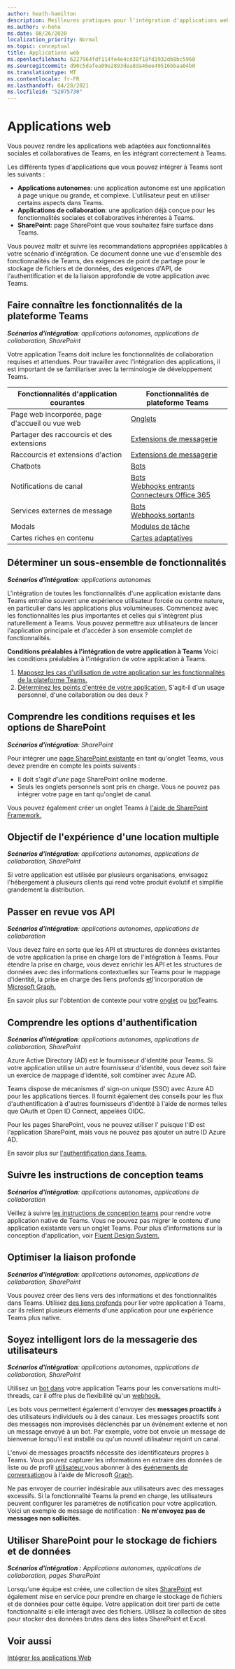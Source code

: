 ```yaml
---
author: heath-hamilton
description: Meilleures pratiques pour l'intégration d'applications web existantes à Microsoft Teams
ms.author: v-heha
ms.date: 08/26/2020
localization_priority: Normal
ms.topic: conceptual
title: Applications web
ms.openlocfilehash: 6227964fdf114fe4e4cd38f18fd1932db8bc5960
ms.sourcegitcommit: d90c5dafea09e2893dea8da46ee49516bbaa04b0
ms.translationtype: MT
ms.contentlocale: fr-FR
ms.lasthandoff: 04/28/2021
ms.locfileid: "52075730"
---
```

# <a name="web-apps"></a>Applications web 

Vous pouvez rendre les applications web adaptées aux fonctionnalités sociales et collaboratives de Teams, en les intégrant correctement à Teams.
  
Les différents types d'applications que vous pouvez intégrer à Teams sont les suivants :
* **Applications autonomes**: une application autonome est une application à page unique ou grande, et complexe. L'utilisateur peut en utiliser certains aspects dans Teams.
* **Applications de collaboration**: une application déjà conçue pour les fonctionnalités sociales et collaboratives inhérentes à Teams.
* **SharePoint**: page SharePoint que vous souhaitez faire surface dans Teams.

Vous pouvez maîtr et suivre les recommandations appropriées applicables à votre scénario d'intégration.
Ce document donne une vue d'ensemble des fonctionnalités de Teams, des exigences de point de partage pour le stockage de fichiers et de données, des exigences d'API, de l'authentification et de la liaison approfondie de votre application avec Teams.
 
## <a name="get-to-know-teams-platform-capabilities"></a>Faire connaître les fonctionnalités de la plateforme Teams

***Scénarios d'intégration**: applications autonomes, applications de collaboration, SharePoint*

Votre application Teams doit inclure les fonctionnalités de collaboration requises et attendues. Pour travailler avec l'intégration des applications, il est important de se familiariser avec la terminologie de développement Teams.

|Fonctionnalités d'application courantes   |Fonctionnalités de plateforme Teams   |
|----------|-----------|
|Page web incorporée, page d'accueil ou vue web  |[Onglets](../tabs/what-are-tabs.md)  |
|Partager des raccourcis et des extensions  |[Extensions de messagerie](../messaging-extensions/what-are-messaging-extensions.md)  |
|Raccourcis et extensions d'action  |[Extensions de messagerie](../messaging-extensions/what-are-messaging-extensions.md)  |
|Chatbots  |[Bots](../bots/what-are-bots.md) |
|Notifications de canal  |[Bots](../bots/what-are-bots.md)<br/>[Webhooks entrants](../webhooks-and-connectors/what-are-webhooks-and-connectors.md)<br/>[Connecteurs Office 365](../webhooks-and-connectors/what-are-webhooks-and-connectors.md)  |
|Services externes de message  |[Bots](../bots/what-are-bots.md)<br/>[Webhooks sortants](../webhooks-and-connectors/what-are-webhooks-and-connectors.md)  |
|Modals  |[Modules de tâche](../task-modules-and-cards/what-are-task-modules.md)  |
|Cartes riches en contenu  |[Cartes adaptatives](../task-modules-and-cards/what-are-cards.md)  |

## <a name="determine-a-subset-of-functionality"></a>Déterminer un sous-ensemble de fonctionnalités

***Scénarios d'intégration**: applications autonomes*

L'intégration de toutes les fonctionnalités d'une application existante dans Teams entraîne souvent une expérience utilisateur forcée ou contre nature, en particulier dans les applications plus volumineuses. Commencez avec les fonctionnalités les plus importantes et celles qui s'intègrent plus naturellement à Teams. Vous pouvez permettre aux utilisateurs de lancer l'application principale et d'accéder à son ensemble complet de fonctionnalités.

**Conditions préalables à l'intégration de votre application à Teams** Voici les conditions préalables à l'intégration de votre application à Teams. 

1. [Maposez les cas d'utilisation de votre application sur les fonctionnalités de la plateforme Teams.](../concepts/design/map-use-cases.md)
1. [Déterminez les points d'entrée de votre application.](../concepts/extensibility-points.md) S'agit-il d'un usage personnel, d'une collaboration ou des deux ?

## <a name="understand-sharepoint-requirements-and-options"></a>Comprendre les conditions requises et les options de SharePoint

***Scénarios d'intégration**: SharePoint*

Pour intégrer une [page SharePoint existante](https://docs.microsoft.com/MicrosoftTeams/teams-standalone-static-tabs-using-spo-sites) en tant qu'onglet Teams, vous devez prendre en compte les points suivants :

* Il doit s'agit *d'une* page SharePoint online moderne.
* Seuls les onglets personnels sont pris en charge. Vous ne pouvez pas intégrer votre page en tant qu'onglet de canal.

Vous pouvez également créer un onglet Teams à [l'aide de SharePoint Framework.](https://docs.microsoft.com/sharepoint/dev/spfx/integrate-with-teams-introduction)

## <a name="aim-towards-multi-tenancy"></a>Objectif de l'expérience d'une location multiple

***Scénarios d'intégration**: applications autonomes, applications de collaboration, SharePoint*

Si votre application est utilisée par plusieurs organisations, envisagez l'hébergement à plusieurs clients qui rend votre produit évolutif et simplifie grandement la distribution.

## <a name="review-your-apis"></a>Passer en revue vos API

***Scénarios d'intégration**: applications autonomes, applications de collaboration*

Vous devez faire en sorte que les API et structures de données existantes de votre application la prise en charge lors de l'intégration à Teams. Pour étendre la prise en charge, vous devez enrichir les [](../concepts/authentication/configure-identity-provider.md)API et les structures de données avec des informations contextuelles sur Teams pour le mappage d'identité, la prise en charge des liens profonds [et](../concepts/build-and-test/deep-links.md)l'incorporation de [Microsoft Graph.](https://docs.microsoft.com/graph/teams-concept-overview)

En savoir plus sur l'obtention de contexte pour votre [onglet](../tabs/how-to/access-teams-context.md) ou [bot](../bots/how-to/get-teams-context.md)Teams.

## <a name="understand-authentication-options"></a>Comprendre les options d'authentification

***Scénarios d'intégration**: applications autonomes, applications de collaboration, SharePoint*

Azure Active Directory (AD) est le fournisseur d'identité pour Teams. Si votre application utilise un autre fournisseur d'identité, vous devez soit faire un exercice de mappage d'identité, soit combiner avec Azure AD.

Teams dispose de mécanismes d' sign-on unique (SSO) avec Azure AD pour les applications tierces. Il fournit également des conseils pour les flux d'authentification à d'autres fournisseurs d'identité à l'aide de normes telles que OAuth et Open ID Connect, appelées OIDC.

Pour les pages SharePoint, vous ne pouvez utiliser l' puisque l'ID est l'application SharePoint, mais vous ne pouvez pas ajouter un autre ID Azure AD.

En savoir plus sur [l'authentification dans Teams.](../concepts/authentication/authentication.md)

## <a name="follow-teams-design-guidelines"></a>Suivre les instructions de conception teams

***Scénarios d'intégration**: applications autonomes, applications de collaboration*

Veillez à suivre [les instructions de conception teams](../concepts/design/understand-use-cases.md) pour rendre votre application native de Teams. Vous ne pouvez pas migrer le contenu d'une application existante vers un onglet Teams. Pour plus d'informations sur la conception d'application, voir [Fluent Design System.](https://fluentsite.z22.web.core.windows.net/)

## <a name="maximize-deep-linking"></a>Optimiser la liaison profonde

***Scénarios d'intégration**: applications autonomes, applications de collaboration, SharePoint*

Vous pouvez créer des liens vers des informations et des fonctionnalités dans Teams. Utilisez [des liens profonds](../concepts/build-and-test/deep-links.md) pour lier votre application à Teams, car ils relient plusieurs éléments d'une application pour une expérience Teams plus native.

## <a name="be-smart-when-messaging-users"></a>Soyez intelligent lors de la messagerie des utilisateurs

***Scénarios d'intégration**: applications autonomes, applications de collaboration, SharePoint*

Utilisez un [bot dans](../bots/what-are-bots.md) votre application Teams pour les conversations multi-threads, car il offre plus de flexibilité qu'un [webhook.](../webhooks-and-connectors/what-are-webhooks-and-connectors.md)

Les bots vous permettent également d'envoyer des **messages proactifs** à des utilisateurs individuels ou à des canaux. Les messages proactifs sont des messages non improvisés déclenchés par un événement externe et non un message envoyé à un bot. Par exemple, votre bot envoie un message de bienvenue lorsqu'il est installé ou qu'un nouvel utilisateur rejoint un canal. 

L'envoi de messages proactifs nécessite des identificateurs propres à Teams. Vous pouvez capturer les informations en extraire des données de liste ou de profil [utilisateur,](../bots/how-to/get-teams-context.md#fetch-the-roster-or-user-profile)vous abonner à des [événements de conversation](../bots/how-to/conversations/subscribe-to-conversation-events.md)ou à l'aide de Microsoft [Graph](https://docs.microsoft.com/graph/teams-proactive-messaging).

Ne pas envoyer de courrier indésirable aux utilisateurs avec des messages excessifs. Si la fonctionnalité Teams la prend en charge, les utilisateurs peuvent configurer les paramètres de notification pour votre application.   
Voici un exemple de message de notification : **Ne m'envoyez pas de messages non sollicités.**

## <a name="use-sharepoint-for-file-and-data-storage"></a>Utiliser SharePoint pour le stockage de fichiers et de données

***Scénarios d'intégration :** Applications autonomes, applications de collaboration, pages SharePoint*

Lorsqu'une équipe est créée, une collection de sites [SharePoint](https://docs.microsoft.com/microsoftteams/sharepoint-onedrive-interact) est également mise en service pour prendre en charge le stockage de fichiers et de données pour cette équipe. Votre application doit tirer parti de cette fonctionnalité si elle interagit avec des fichiers. Utilisez la collection de sites pour stocker des données brutes dans des listes SharePoint et Excel.

## <a name="see-also"></a>Voir aussi

[Intégrer les applications Web](~/samples/integrate-web-apps-overview.md)
